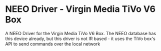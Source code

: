 # NEEO Driver - Virgin Media TiVo V6 Box
A NEEO Driver for the Virgin Media TiVo V6 Box. The NEEO database has this device already, but this driver is not IR based - it uses the TiVo box's API to send commands over the local network
